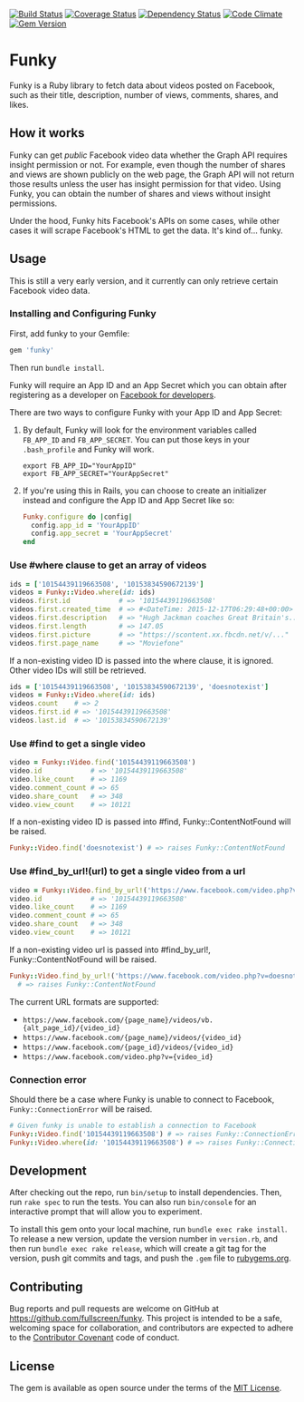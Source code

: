 [![Build Status](https://travis-ci.org/Fullscreen/funky.svg?branch=master)](https://travis-ci.org/Fullscreen/funky)
[![Coverage Status](https://coveralls.io/repos/github/Fullscreen/funky/badge.svg?branch=master)](https://coveralls.io/github/Fullscreen/funky?branch=master)
[![Dependency Status](https://gemnasium.com/badges/github.com/Fullscreen/funky.svg)](https://gemnasium.com/github.com/Fullscreen/funky)
[![Code Climate](http://img.shields.io/codeclimate/github/Fullscreen/funky.svg)](https://codeclimate.com/github/Fullscreen/funky)
[![Gem Version](https://badge.fury.io/rb/funky.svg)](https://badge.fury.io/rb/funky)

# Funky

Funky is a Ruby library to fetch data about videos posted on Facebook, such as their title, description, number of views, comments, shares, and likes.

## How it works

Funky can get *public* Facebook video data whether the Graph API requires insight permission or not. For example, even though the number of shares and views are shown publicly on the web page, the Graph API will not return those results unless the user has insight permission for that video. Using Funky, you can obtain the number of shares and views without insight permissions.

Under the hood, Funky hits Facebook's APIs on some cases, while other cases it will scrape Facebook's HTML to get the data. It's kind of... funky.

## Usage

This is still a very early version, and it currently can only retrieve certain Facebook video data.

### Installing and Configuring Funky

First, add funky to your Gemfile:

```ruby
gem 'funky'
```
Then run `bundle install`.

Funky will require an App ID and an App Secret which you can obtain after registering as a developer on [Facebook for developers](https://developers.facebook.com/).

There are two ways to configure Funky with your App ID and App Secret:

1. By default, Funky will look for the environment variables called `FB_APP_ID` and `FB_APP_SECRET`. You can put those keys in your `.bash_profile` and Funky will work.

    ```
    export FB_APP_ID="YourAppID"
    export FB_APP_SECRET="YourAppSecret"
    ```

2. If you're using this in Rails, you can choose to create an initializer instead and configure the App ID and App Secret like so:

    ```ruby
    Funky.configure do |config|
      config.app_id = 'YourAppID'
      config.app_secret = 'YourAppSecret'
    end
    ```

### Use #where clause to get an array of videos

```ruby
ids = ['10154439119663508', '10153834590672139']
videos = Funky::Video.where(id: ids)
videos.first.id            # => '10154439119663508'
videos.first.created_time  # => #<DateTime: 2015-12-17T06:29:48+00:00>
videos.first.description   # => "Hugh Jackman coaches Great Britain's..."
videos.first.length        # => 147.05
videos.first.picture       # => "https://scontent.xx.fbcdn.net/v/..."
videos.first.page_name     # => "Moviefone"

```

If a non-existing video ID is passed into the where clause, it is ignored. Other video IDs will still be retrieved.

```ruby
ids = ['10154439119663508', '10153834590672139', 'doesnotexist']
videos = Funky::Video.where(id: ids)
videos.count    # => 2
videos.first.id # => '10154439119663508'
videos.last.id  # => '10153834590672139'
```

### Use #find to get a single video

```ruby
video = Funky::Video.find('10154439119663508')
video.id            # => '10154439119663508'
video.like_count    # => 1169
video.comment_count # => 65
video.share_count   # => 348
video.view_count    # => 10121
```

If a non-existing video ID is passed into #find, Funky::ContentNotFound will be raised.

```ruby
Funky::Video.find('doesnotexist') # => raises Funky::ContentNotFound
```

### Use #find_by_url!(url) to get a single video from a url

```ruby
video = Funky::Video.find_by_url!('https://www.facebook.com/video.php?v=10154439119663508')
video.id            # => '10154439119663508'
video.like_count    # => 1169
video.comment_count # => 65
video.share_count   # => 348
video.view_count    # => 10121
```

If a non-existing video url is passed into #find_by_url!, Funky::ContentNotFound will be raised.

```ruby
Funky::Video.find_by_url!('https://www.facebook.com/video.php?v=doesnotexist')
  # => raises Funky::ContentNotFound
```

The current URL formats are supported:

- `https://www.facebook.com/{page_name}/videos/vb.{alt_page_id}/{video_id}`
- `https://www.facebook.com/{page_name}/videos/{video_id}`
- `https://www.facebook.com/{page_id}/videos/{video_id}`
- `https://www.facebook.com/video.php?v={video_id}`


### Connection error

Should there be a case where Funky is unable to connect to Facebook, `Funky::ConnectionError` will be raised.

```ruby
# Given funky is unable to establish a connection to Facebook
Funky::Video.find('10154439119663508') # => raises Funky::ConnectionError
Funky::Video.where(id: '10154439119663508') # => raises Funky::ConnectionError
```

## Development

After checking out the repo, run `bin/setup` to install dependencies. Then, run `rake spec` to run the tests. You can also run `bin/console` for an interactive prompt that will allow you to experiment.

To install this gem onto your local machine, run `bundle exec rake install`. To release a new version, update the version number in `version.rb`, and then run `bundle exec rake release`, which will create a git tag for the version, push git commits and tags, and push the `.gem` file to [rubygems.org](https://rubygems.org).

## Contributing

Bug reports and pull requests are welcome on GitHub at https://github.com/fullscreen/funky. This project is intended to be a safe, welcoming space for collaboration, and contributors are expected to adhere to the [Contributor Covenant](http://contributor-covenant.org) code of conduct.


## License

The gem is available as open source under the terms of the [MIT License](http://opensource.org/licenses/MIT).

